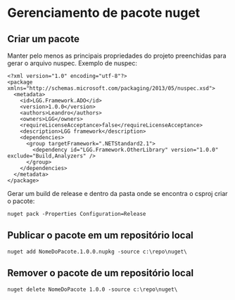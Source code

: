 <h1>Gerenciamento de pacote nuget</h1>

<h2>Criar um pacote</h2>
Manter pelo menos as principais propriedades do projeto preenchidas para gerar o arquivo nuspec. Exemplo de nuspec:

```
<?xml version="1.0" encoding="utf-8"?>
<package xmlns="http://schemas.microsoft.com/packaging/2013/05/nuspec.xsd">
  <metadata>
    <id>LGG.Framework.ADO</id>
    <version>1.0.0</version>
    <authors>Leandro</authors>
    <owners>LGG</owners>
    <requireLicenseAcceptance>false</requireLicenseAcceptance>
    <description>LGG framework</description>
    <dependencies>
      <group targetFramework=".NETStandard2.1">
        <dependency id="LGG.Framework.OtherLibrary" version="1.0.0" exclude="Build,Analyzers" />
      </group>
    </dependencies>
  </metadata>
</package>
```

Gerar um build de release e dentro da pasta onde se encontra o csproj criar o pacote:

```
nuget pack -Properties Configuration=Release
```

<h2>Publicar o pacote em um repositório local</h2>

```
nuget add NomeDoPacote.1.0.0.nupkg -source c:\repo\nuget\
```

<h2>Remover o pacote de um repositório local</h2>

```
nuget delete NomeDoPacote 1.0.0 -source c:\repo\nuget\
```
